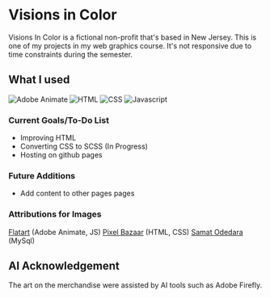 # Visions in Color 
Visions In Color is a fictional non-profit that's based in New Jersey. This is one of my projects in my web graphics course. It's not responsive due to time constraints during the semester. 

## What I used
![Adobe Animate](https://github.com/SydG04/cis273/assets/113223819/c36c1c75-9583-4a5d-949e-54f1bf41f9f2)
![HTML](https://github.com/SydG04/cis170/assets/113223819/4991ce7a-7b9d-41c6-a4d1-82cd633bb50a)
![CSS](https://github.com/SydG04/cis170/assets/113223819/dd051432-75c0-4b55-b8ce-e849c1493394)
![Javascript](https://github.com/SydG04/cis170/assets/113223819/2c9a36a5-79f5-4f60-9b68-3e549a17c64d)

### Current Goals/To-Do List
- Improving HTML
- Converting CSS to SCSS (In Progress)
- Hosting on github pages

### Future Additions
- Add content to other pages pages

### Attributions for Images
[Flatart](https://www.iconfinder.com/Flatart) (Adobe Animate, JS)
[Pixel Bazaar](https://www.iconfinder.com/pixelbazaar) (HTML, CSS)
[Samat Odedara](https://www.iconfinder.com/samatodedara) (MySql)

## AI Acknowledgement
The art on the merchandise were assisted by AI tools such as Adobe Firefly. 
